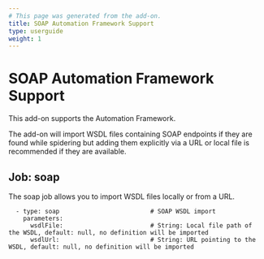 ```yaml
---
# This page was generated from the add-on.
title: SOAP Automation Framework Support
type: userguide
weight: 1
---
```


# SOAP Automation Framework Support

This add-on supports the Automation Framework.   

The add-on will import WSDL files containing SOAP endpoints if they are found while spidering but adding them explicitly via a URL or local file is recommended if they are available.

## Job: soap

The soap job allows you to import WSDL files locally or from a URL.

```
  - type: soap                         # SOAP WSDL import
    parameters:
      wsdlFile:                        # String: Local file path of the WSDL, default: null, no definition will be imported
      wsdlUrl:                         # String: URL pointing to the WSDL, default: null, no definition will be imported
```
